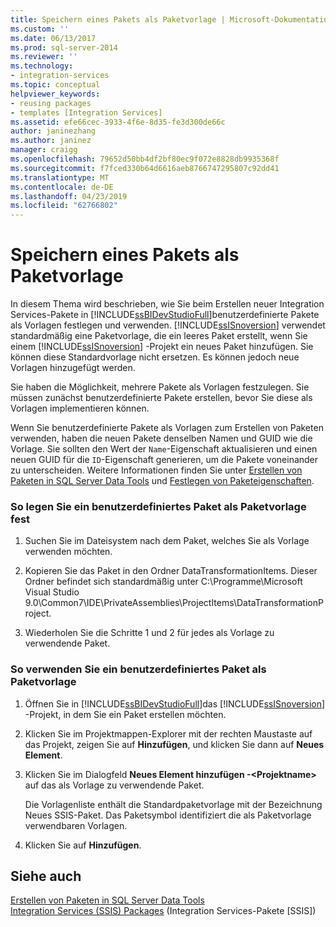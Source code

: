 ```yaml
---
title: Speichern eines Pakets als Paketvorlage | Microsoft-Dokumentation
ms.custom: ''
ms.date: 06/13/2017
ms.prod: sql-server-2014
ms.reviewer: ''
ms.technology:
- integration-services
ms.topic: conceptual
helpviewer_keywords:
- reusing packages
- templates [Integration Services]
ms.assetid: efe66cec-3933-4f6e-8d35-fe3d300de66c
author: janinezhang
ms.author: janinez
manager: craigg
ms.openlocfilehash: 79652d50bb4df2bf80ec9f072e8828db9935368f
ms.sourcegitcommit: f7fced330b64d6616aeb8766747295807c92dd41
ms.translationtype: MT
ms.contentlocale: de-DE
ms.lasthandoff: 04/23/2019
ms.locfileid: "62766802"
---
```

# <a name="save-a-package-as-a-package-template"></a>Speichern eines Pakets als Paketvorlage
  In diesem Thema wird beschrieben, wie Sie beim Erstellen neuer Integration Services-Pakete in [!INCLUDE[ssBIDevStudioFull](../includes/ssbidevstudiofull-md.md)]benutzerdefinierte Pakete als Vorlagen festlegen und verwenden. [!INCLUDE[ssISnoversion](../includes/ssisnoversion-md.md)] verwendet standardmäßig eine Paketvorlage, die ein leeres Paket erstellt, wenn Sie einem [!INCLUDE[ssISnoversion](../includes/ssisnoversion-md.md)] -Projekt ein neues Paket hinzufügen. Sie können diese Standardvorlage nicht ersetzen. Es können jedoch neue Vorlagen hinzugefügt werden.  
  
 Sie haben die Möglichkeit, mehrere Pakete als Vorlagen festzulegen. Sie müssen zunächst benutzerdefinierte Pakete erstellen, bevor Sie diese als Vorlagen implementieren können.  
  
 Wenn Sie benutzerdefinierte Pakete als Vorlagen zum Erstellen von Paketen verwenden, haben die neuen Pakete denselben Namen und GUID wie die Vorlage. Sie sollten den Wert der `Name`-Eigenschaft aktualisieren und einen neuen GUID für die `ID`-Eigenschaft generieren, um die Pakete voneinander zu unterscheiden. Weitere Informationen finden Sie unter [Erstellen von Paketen in SQL Server Data Tools](create-packages-in-sql-server-data-tools.md) und [Festlegen von Paketeigenschaften](set-package-properties.md).  
  
### <a name="to-designate-a-custom-package-as-a-package-template"></a>So legen Sie ein benutzerdefiniertes Paket als Paketvorlage fest  
  
1.  Suchen Sie im Dateisystem nach dem Paket, welches Sie als Vorlage verwenden möchten.  
  
2.  Kopieren Sie das Paket in den Ordner DataTransformationItems. Dieser Ordner befindet sich standardmäßig unter C:\Programme\Microsoft Visual Studio 9.0\Common7\IDE\PrivateAssemblies\ProjectItems\DataTransformationProject.  
  
3.  Wiederholen Sie die Schritte 1 und 2 für jedes als Vorlage zu verwendende Paket.  
  
### <a name="to-use-a-custom-package-as-a-package-template"></a>So verwenden Sie ein benutzerdefiniertes Paket als Paketvorlage  
  
1.  Öffnen Sie in [!INCLUDE[ssBIDevStudioFull](../includes/ssbidevstudiofull-md.md)]das [!INCLUDE[ssISnoversion](../includes/ssisnoversion-md.md)] -Projekt, in dem Sie ein Paket erstellen möchten.  
  
2.  Klicken Sie im Projektmappen-Explorer mit der rechten Maustaste auf das Projekt, zeigen Sie auf **Hinzufügen**, und klicken Sie dann auf **Neues Element**.  
  
3.  Klicken Sie im Dialogfeld **Neues Element hinzufügen -\<Projektname>** auf das als Vorlage zu verwendende Paket.  
  
     Die Vorlagenliste enthält die Standardpaketvorlage mit der Bezeichnung Neues SSIS-Paket. Das Paketsymbol identifiziert die als Paketvorlage verwendbaren Vorlagen.  
  
4.  Klicken Sie auf **Hinzufügen**.  
  
## <a name="see-also"></a>Siehe auch  
 [Erstellen von Paketen in SQL Server Data Tools](create-packages-in-sql-server-data-tools.md)   
 [Integration Services &#40;SSIS&#41; Packages](../../2014/integration-services/integration-services-ssis-packages.md) (Integration Services-Pakete [SSIS])  
  
  
